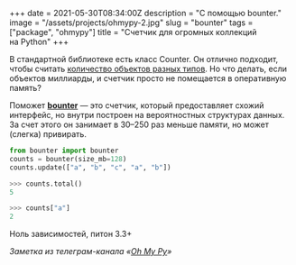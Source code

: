 +++
date = 2021-05-30T08:34:00Z
description = "С помощью bounter."
image = "/assets/projects/ohmypy-2.jpg"
slug = "bounter"
tags = ["package", "ohmypy"]
title = "Счетчик для огромных коллекций на Python"
+++

В стандартной библиотеке есть класс Counter. Он отлично подходит, чтобы считать [количество объектов разных типов](/collections-counter/). Но что делать, если объектов миллиарды, и счетчик просто не помещается в оперативную память?

Поможет [**bounter**](https://github.com/RaRe-Technologies/bounter) — это счетчик, который предоставляет схожий интерфейс, но внутри построен на вероятностных структурах данных. За счет этого он занимает в 30–250 раз меньше памяти, но может (слегка) привирать.

```python
from bounter import bounter
counts = bounter(size_mb=128)
counts.update(["a", "b", "c", "a", "b"])

>>> counts.total()
5

>>> counts["a"]
2
```

Ноль зависимостей, питон 3.3+

<div class="row">
<div class="col-xs-12 col-sm-10 col-md-8"><p><em>Заметка из телеграм-канала <span class="nowrap"><i class="fas fa-kiwi-bird"></i> «<a href="https://t.me/ohmypy">Oh My Py</a>»</span></em></p></div>
</div>



